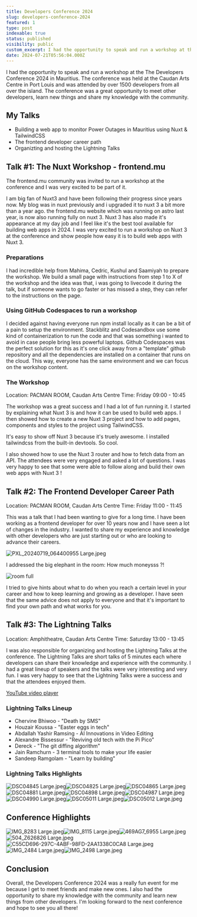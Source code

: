 ```yaml
---
title: Developers Conference 2024
slug: developers-conference-2024
featured: 1
type: post
indexable: true
status: published
visibility: public
custom_excerpt: I had the opportunity to speak and run a workshop at the The Developers Conference 2024 in Mauritius.
date: 2024-07-21T05:56:04.000Z
---
```


I had the opportunity to speak and run a workshop at the The Developers Conference 2024 in Mauritius. The conference was held at the Caudan Arts Centre in Port Louis and was attended by over 1500 developers from all over the island. The conference was a great opportunity to meet other developers, learn new things and share my knowledge with the community.

## My Talks

- Building a web app to monitor Power Outages in Mauritius using Nuxt & TailwindCSS
- The frontend developer career path
- Organizting and hosting the Lightning Talks

## Talk #1: The Nuxt Workshop - frontend.mu

The frontend.mu community was invited to run a workshop at the conference and I was very excited to be part of it.

I am big fan of Nuxt3 and have been following their progress since years now. My blog was in nuxt previously and i upgraded it to nuxt 3 a bit more than a year ago. the frontend.mu website which was running on astro last year, is now also running fully on nuxt 3. Nuxt 3 has also made it's appearance at my day job and I feel like it's the best tool available for building web apps in 2024. I was very excited to run a workshop on Nuxt 3 at the conference and show people how easy it is to build web apps with Nuxt 3.

### Preparations

I had incredible help from Mahima, Cedric, Kushul and Saamiyah to prepare the workshop. We build a small page with instructions from step 1 to X of the workshop and the idea was that, i was going to livecode it during the talk, but if someone wants to go faster or has missed a step, they can refer to the instructions on the page.

### Using GitHub Codespaces to run a workshop

I decided against having everyone run npm install locally as it can be a bit of a pain to setup the environment. Stackblitz and Codesandbox use some kind of containerization to run the code and that was something i wanted to avoid in case people bring less powerful laptops. Github Codespaces was the perfect solution for this as it's one click away from a "template" github repository and all the dependencies are installed on a container that runs on the cloud. This way, everyone has the same environment and we can focus on the workshop content.

### The Workshop

Location: PACMAN ROOM, Caudan Arts Centre
Time: Friday 09:00 - 10:45

The workshop was a great success and I had a lot of fun running it. I started by explaining what Nuxt 3 is and how it can be used to build web apps. I then showed how to create a new Nuxt 3 project and how to add pages, components and styles to the project using TailwindCSS.

It's easy to show off Nuxt 3 because it's truely awesome. I installed tailwindcss from the built-in devtools. So cool.

I also showed how to use the Nuxt 3 router and how to fetch data from an API. The attendees were very engaged and asked a lot of questions. I was very happy to see that some were able to follow along and build their own web apps with Nuxt 3 !

## Talk #2:  The Frontend Developer Career Path

Location: PACMAN ROOM, Caudan Arts Centre
Time: Friday 11:00 - 11:45

This was a talk that I had been wanting to give for a long time. I have been working as a frontend developer for over 10 years now and I have seen a lot of changes in the industry. I wanted to share my experience and knowledge with other developers who are just starting out or who are looking to advance their careers.

![PXL\_20240719\_064400955 Large.jpeg](/content/images/2024/07/devcon-2024/PXL_20240719_064400955%20Large.jpeg)

I addressed the big elephant in the room: How much moneysss ?!

![room full](/content/images/2024/07/devcon-2024/PXL_20240719_073534537%20Large.jpeg)

I tried to give hints about what to do when you reach a certain level in your career and how to keep learning and growing as a developer. I have seen that the same advice does not apply to everyone and that it's important to find your own path and what works for you.

## Talk #3: The Lightning Talks

Location: Amphitheatre, Caudan Arts Centre
Time: Saturday 13:00 - 13:45

I was also responsible for organizing and hosting the Lightning Talks at the conference. The Lightning Talks are short talks of 5 minutes each where developers can share their knowledge and experience with the community. I had a great lineup of speakers and the talks were very interesting and very fun. I was very happy to see that the Lightning Talks were a success and that the attendees enjoyed them.

[YouTube video player](https://www.youtube.com/embed/jJOxfdufKlE?si=gFuxod3de9rGspjK)

### Lightning Talks Lineup

- Chervine Bhiwoo - "Death by SMS"
- Houzair Koussa - "Easter eggs in tech"
- Abdallah Yashir Ramsing - AI Innovations in Video Editing
- Alexandre Bissessur - "Reviving old tech with the Pi Pico"
- Dereck - "The git diffing algorithm"
- Jain Ramchurn - 3 terminal tools to make your life easier
- Sandeep Ramgolam - "Learn by building"

### Lightning Talks Highlights

![DSC04845 Large.jpeg](/content/images/2024/07/lightning-talks-2024/DSC04845%20Large.jpeg)![DSC04825 Large.jpeg](/content/images/2024/07/lightning-talks-2024/DSC04825%20Large.jpeg)![DSC04865 Large.jpeg](/content/images/2024/07/lightning-talks-2024/DSC04865%20Large.jpeg)![DSC04881 Large.jpeg](/content/images/2024/07/lightning-talks-2024/DSC04881%20Large.jpeg)![DSC04898 Large.jpeg](/content/images/2024/07/lightning-talks-2024/DSC04898%20Large.jpeg)![DSC04987 Large.jpeg](/content/images/2024/07/lightning-talks-2024/DSC04987%20Large.jpeg)![DSC04990 Large.jpeg](/content/images/2024/07/lightning-talks-2024/DSC04990%20Large.jpeg)![DSC05011 Large.jpeg](/content/images/2024/07/lightning-talks-2024/DSC05011%20Large.jpeg)![DSC05012 Large.jpeg](/content/images/2024/07/lightning-talks-2024/DSC05012%20Large.jpeg)

## Conference Highlights

![IMG\_8283 Large.jpeg](/content/images/2024/07/devcon-2024/IMG_8283%20Large.jpeg)![IMG\_8115 Large.jpeg](/content/images/2024/07/devcon-2024/IMG_8115%20Large.jpeg)![469AG7\_6955 Large.jpeg](/content/images/2024/07/devcon-2024/469AG7_6955%20Large.jpeg)![504\_Z626826 Large.jpeg](/content/images/2024/07/devcon-2024/504_Z626826%20Large.jpeg)![C55CD696-297C-4ABF-98FD-2AA1338C0CA8 Large.jpeg](/content/images/2024/07/devcon-2024/C55CD696-297C-4ABF-98FD-2AA1338C0CA8%20Large.jpeg)![IMG\_2484 Large.jpeg](/content/images/2024/07/devcon-2024/IMG_2484%20Large.jpeg)![IMG\_2498 Large.jpeg](/content/images/2024/07/devcon-2024/IMG_2498%20Large.jpeg)

## Conclusion

Overall, the Developers Conference 2024 was a really fun event for me because I get to meet friends and make new ones. I also had the opportunity to share my knowledge with the community and learn new things from other developers. I'm looking forward to the next conference and hope to see you all there!
